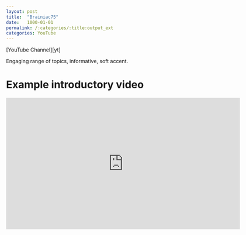 ```yaml
---
layout: post
title:  "Brainiac75"
date:   1000-01-01
permalink: /:categories/:title:output_ext
categories: YouTube
---
```


<script src="https://apis.google.com/js/platform.js"></script>
<div class="g-ytsubscribe" data-channelid="UCFHMw64uu66VKPXq5gh29IQ" data-layout="full" data-count="default"></div>
[YouTube Channel][yt]
<!-- <br/><br/> -->

Engaging range of topics, informative, soft accent.

Example introductory video
====
<iframe id='ivplayer' type='text/html' width='640' height='360'       src='https://www.invidio.us/embed/dX2R4hRAYMc?' frameborder='0'></iframe>

[yt]: https://www.youtube.com/channel/UCFHMw64uu66VKPXq5gh29IQ 
